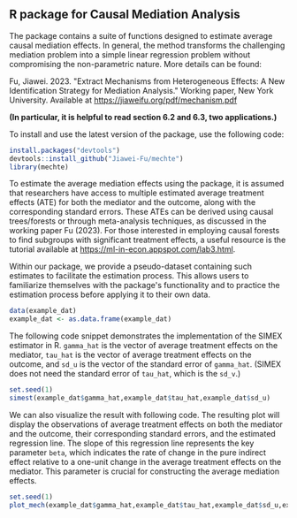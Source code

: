## R package for Causal Mediation Analysis

The package contains a suite of functions designed to estimate average causal mediation effects. In general, the method transforms the challenging mediation problem into a simple linear regression problem without compromising the non-parametric nature. More details can be found:

Fu, Jiawei. 2023. "Extract Mechanisms from Heterogeneous Effects: A New Identification Strategy for Mediation Analysis." Working paper, New York University. Available at https://jiaweifu.org/pdf/mechanism.pdf

**(In particular, it is helpful to read section 6.2 and 6.3, two applications.)**

To install and use the latest version of the package, use the following code:
```r
install.packages("devtools")
devtools::install_github("Jiawei-Fu/mechte")
library(mechte)
```

To estimate the average mediation effects using the package, it is assumed that researchers have access to multiple estimated average treatment effects (ATE) for both the mediator and the outcome, along with the corresponding standard errors. These ATEs can be derived using causal trees/forests or through meta-analysis techniques, as discussed in the working paper Fu (2023). For those interested in employing causal forests to find subgroups with significant treatment effects, a useful resource is the tutorial available at https://ml-in-econ.appspot.com/lab3.html. 

Within our package, we provide a pseudo-dataset containing such estimates to facilitate the estimation process. This allows users to familiarize themselves with the package's functionality and to practice the estimation process before applying it to their own data. 

```r
data(example_dat)
example_dat <- as.data.frame(example_dat)
```

The following code snippet demonstrates the implementation of the SIMEX estimator in R. `gamma_hat` is the vector of average treatment effects on the mediator, `tau_hat` is the vector of average treatment effects on the outcome, and `sd_u` is the vector of the standard error of `gamma_hat`. (SIMEX does not need the standard error of `tau_hat`, which is the `sd_v`.) 

```r
set.seed(1)
simest(example_dat$gamma_hat,example_dat$tau_hat,example_dat$sd_u)
```

We can also visualize the result with following code. The resulting plot will display the observations of average treatment effects on both the mediator and the outcome, their corresponding standard errors, and the estimated regression line. The slope of this regression line represents the key parameter `beta`, which indicates the rate of change in the pure indirect effect relative to a one-unit change in the average treatment effects on the mediator. This parameter is crucial for constructing the average mediation effects.

```r
set.seed(1)
plot_mech(example_dat$gamma_hat,example_dat$tau_hat,example_dat$sd_u,example_dat$sd_v)
```


